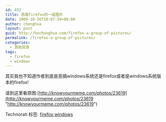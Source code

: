 ```yaml
---
id: 433
title: 恶搞firefox的一组图片
date: 2009-10-26T20:07:59+08:00
author: chonghua
layout: post
guid: http://hechonghua.com/firefox-a-group-of-pictures/
permalink: /firefox-a-group-of-pictures/
categories:
  - 其他资源
tags:
  - firefox
  - windows
---
```

其实我也不知道作者到底是恶搞windows系统还是firefox或者是windows系统版本的firefox!

<!--more-->

<a name="comments"></a>

请到这里看原图:[http://knowyourmeme.com/photos/23619](http://knowyourmeme.com/photos/23619 "http://knowyourmeme.com/photos/23619")

<div style="padding-bottom: 0px; margin: 0px; padding-left: 0px; padding-right: 0px; display: inline; float: none; padding-top: 0px" id="scid:0767317B-992E-4b12-91E0-4F059A8CECA8:c75b1d60-f2cb-4efe-a2a5-037ddfbc4759" class="wlWriterEditableSmartContent">
  Technorati 标签: <a href="http://technorati.com/tags/firefox" rel="tag">firefox</a>,<a href="http://technorati.com/tags/windows" rel="tag">windows</a>
</div>